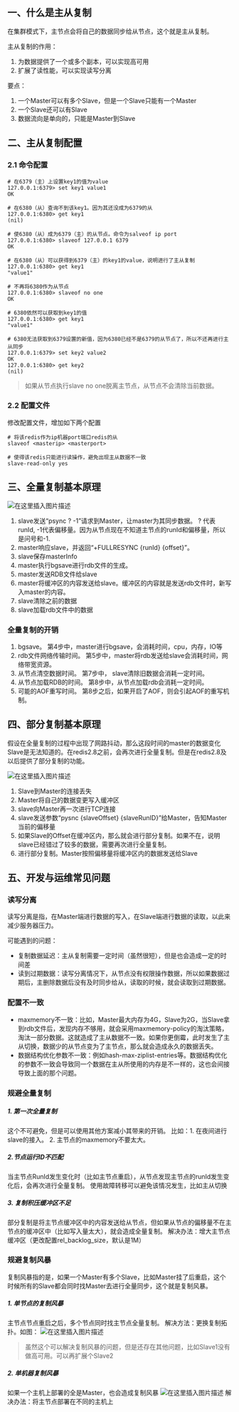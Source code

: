 ## 一、什么是主从复制

在集群模式下，主节点会将自己的数据同步给从节点，这个就是主从复制。

主从复制的作用：

1. 为数据提供了一个或多个副本，可以实现高可用
2. 扩展了读性能，可以实现读写分离

要点：

1. 一个Master可以有多个Slave，但是一个Slave只能有一个Master
2. 一个Slave还可以有Slave
3. 数据流向是单向的，只能是Master到Slave


## 二、主从复制配置

### 2.1 命令配置

    # 在6379（主）上设置key1的值为value
    127.0.0.1:6379> set key1 value1
    OK
    
    # 在6380（从）查询不到该key1。因为其还没成为6379的从
    127.0.0.1:6380> get key1
    (nil)
    
    # 使6380（从）成为6379（主）的从节点。命令为salveof ip port
    127.0.0.1:6380> slaveof 127.0.0.1 6379
    OK
    
    # 在6380（从）可以获得到6379（主）的key1的value，说明进行了主从复制
    127.0.0.1:6380> get key1
    "value1"
    
    # 不再将6380作为从节点 
    127.0.0.1:6380> slaveof no one
    OK
    
    # 6380依然可以获取到key1的值 
    127.0.0.1:6380> get key1
    "value1"
    
    # 6380无法获取到6379设置的新值，因为6380已经不是6379的从节点了，所以不还再进行主从同步
    127.0.0.1:6379> set key2 value2
    OK
    127.0.0.1:6380> get key2
    (nil)
 
> 如果从节点执行slave no one脱离主节点，从节点不会清除当前数据。
    
    
### 2.2 配置文件

修改配置文件，增加如下两个配置

    
    # 将该redis作为ip机器port端口redis的从
    slaveof <masterip> <masterport>
    
    # 使得该redis只能进行读操作，避免出现主从数据不一致
    slave-read-only yes
    

## 三、全量复制基本原理

![在这里插入图片描述](https://img-blog.csdnimg.cn/20190904112631515.png?x-oss-process=image/watermark,type_ZmFuZ3poZW5naGVpdGk,shadow_10,text_aHR0cHM6Ly9ibG9nLmNzZG4ubmV0L3poYW9ob25nZmVpXzM1OA==,size_16,color_FFFFFF,t_70)

1. slave发送“psync ? -1”请求到Master，让master为其同步数据。 ? 代表runId, -1代表偏移量。因为从节点现在不知道主节点的runId和偏移量，所以是问号和-1.
2. master响应slave，并返回“+FULLRESYNC {runId} {offset}”。
3. slave保存masterInfo
4. master执行bgsave进行rdb文件的生成。
5. master发送RDB文件给slave
6. master将缓冲区的内容发送给slave。缓冲区的内容就是发送rdb文件时，新写入master的内容。
7. slave清除之前的数据
8. slave加载rdb文件中的数据

   
### 全量复制的开销

1. bgsave。 第4步中，master进行bgsave，会消耗时间，cpu，内存，IO等
2. rdb文件网络传输时间。 第5步中，master将rdb发送给slave会消耗时间，网络带宽资源。
3. 从节点清空数据时间。  第7步中， slave清除旧数据会消耗一定时间。
4. 从节点加载RDB的时间。 第8步中，从节点加载rdb会消耗一定时间。
5. 可能的AOF重写时间。  第8步之后，如果开启了AOF，则会引起AOF的重写机制。


## 四、部分复制基本原理
假设在全量复制的过程中出现了网路抖动，那么这段时间的master的数据变化Slave是无法知道的。在redis2.8之前，会再次进行全量复制。但是在redis2.8及以后提供了部分复制的功能。

![在这里插入图片描述](https://img-blog.csdnimg.cn/20190904113436974.png?x-oss-process=image/watermark,type_ZmFuZ3poZW5naGVpdGk,shadow_10,text_aHR0cHM6Ly9ibG9nLmNzZG4ubmV0L3poYW9ob25nZmVpXzM1OA==,size_16,color_FFFFFF,t_70)

1. Slave到Master的连接丢失
2. Master将自己的数据变更写入缓冲区 
3. slave向Master再一次进行TCP连接
4. slave发送参数“pysnc {slaveOffset} {slaveRunID}”给Master，告知Master当前的偏移量
5. 如果Slave的Offset在缓冲区内，那么就会进行部分复制。如果不在，说明slave已经错过了较多的数据，需要再次进行全量复制。
6. 进行部分复制。Master按照偏移量将缓冲区内的数据发送给Slave

## 五、开发与运维常见问题
### 读写分离
 读写分离是指，在Master端进行数据的写入，在Slave端进行数据的读取，以此来减少服务器压力。

可能遇到的问题：

- 复制数据延迟：主从复制需要一定时间（虽然很短），但是也会造成一定的时间差
- 读到过期数据：读写分离情况下，从节点没有权限操作数据，所以如果数据过期后，主删除数据后没有及时同步给从，读取的时候，就会读取到过期数据。


### 配置不一致

- maxmemory不一致：比如，Master最大内存为4G，Slave为2G，当Slave拿到rdb文件后，发现内存不够用，就会采用maxmemory-policy的淘汰策略，淘汰一部分数据。这就造成了主从数据不一致。如果你更倒霉，此时发生了主从切换，数据少的从节点变为了主节点，那么就会造成永久的数据丢失。
- 数据结构优化参数不一致：例如hash-max-ziplist-entries等。数据结构优化的参数不一致会导致同一个数据在主从所使用的内存是不一样的，这也会间接导致上面的那个问题。


### 规避全量复制
##### 1. 第一次全量复制
这个不可避免，但是可以使用其他方案减小其带来的开销。
比如：1. 在夜间进行slave的接入。 2. 主节点的maxmemory不要太大。

##### 2.节点运行ID不匹配
当主节点RunId发生变化时（比如主节点重启），从节点发现主节点的runId发生变化后，会再次进行全量复制。
使用故障转移可以避免该情况发生，比如主从切换

##### 3. 复制积压缓冲区不足
部分复制是将主节点缓冲区中的内容发送给从节点，但如果从节点的偏移量不在主节点的缓冲区中（比如写入量太大），就会造成全量复制。
解决办法：增大主节点缓冲区（更改配置rel_backlog_size，默认是1M）


### 规避复制风暴
复制风暴指的是，如果一个Master有多个Slave，比如Master挂了后重启，这个时候所有的Slave都会同时找Master去进行全量同步，这个就是复制风暴。

##### 1. 单节点的复制风暴
主节点节点重启之后，多个节点同时找主节点全量复制。
解决方法：更换复制拓扑。如图：
![在这里插入图片描述](https://img-blog.csdnimg.cn/20190904142627184.png?x-oss-process=image/watermark,type_ZmFuZ3poZW5naGVpdGk,shadow_10,text_aHR0cHM6Ly9ibG9nLmNzZG4ubmV0L3poYW9ob25nZmVpXzM1OA==,size_16,color_FFFFFF,t_70)
> 虽然这个可以解决复制风暴的问题，但是还存在其他问题，比如Slave1没有做高可用。可以再扩展个Slave2

##### 2. 单机器复制风暴
如果一个主机上部署的全是Master，也会造成复制风暴
![在这里插入图片描述](https://img-blog.csdnimg.cn/20190904142938687.png?x-oss-process=image/watermark,type_ZmFuZ3poZW5naGVpdGk,shadow_10,text_aHR0cHM6Ly9ibG9nLmNzZG4ubmV0L3poYW9ob25nZmVpXzM1OA==,size_16,color_FFFFFF,t_70)
解决办法：将主节点部署在不同的主机上